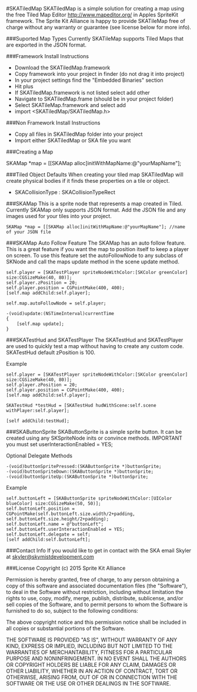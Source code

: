 #SKATiledMap
SKATiledMap is a simple solution for creating a map using the free Tiled Map Editor http://www.mapeditor.org/ in Apples SpriteKit framework. The Sprite Kit Alliance is happy to provide SKATileMap free of charge without any warranty or guarantee (see license below for more info).

###Suported Map Types
Currently SKATileMap supports Tiled Maps that are exported in the JSON format.

###Framework Install Instructions
- Download the SKATiledMap.framework
- Copy framework into your project in finder (do not drag it into project)
- In your project settings find the "Embedded Binaries" section
- Hit plus
- If SKATiledMap.framework is not listed select add other
- Navigate to SKATiledMap.frame (should be in your project folder)
- Select SKATileMap.framework and select add
- import <SKATiledMap/SKATiledMap.h>

###Non Framework Install Instructions
- Copy all files in SKATiledMap folder into your project
- Import either SKATiledMap or SKA file you want


###Creating a Map

SKAMap *map = [[SKAMap alloc]initWithMapName:@"yourMapName"];

###Tiled Object Defaults
When creating your tiled map SKATiledMap will create physical bodies if it finds these properties on a tile or object.

- SKACollisionType : SKACollisionTypeRect

###SKAMap
This is a sprite node that represents a map created in Tiled. Currently SKAMap only supports JSON format. Add the JSON file and any images used for your tiles into your project.

    SKAMap *map = [[SKAMap alloc]initWithMapName:@"yourMapName"]; //name of your JSON file

###SKAMap Auto Follow Feature
The SKAMap has an auto follow feature. This is a great feature if you want the map to position itself to keep a player on screen. To use this feature set the autoFollowNode to any subclass of SKNode and call the maps update method in the scene update method. 

    self.player = [SKATestPlayer spriteNodeWithColor:[SKColor greenColor] size:CGSizeMake(40, 80)];
    self.player.zPosition = 20;
    self.player.position = CGPointMake(400, 400);
    [self.map addChild:self.player];
    
    self.map.autoFollowNode = self.player;
    
    -(void)update:(NSTimeInterval)currentTime
    {
        [self.map update];
    }

###SKATestHud and SKATestPlayer
The SKATestHud and SKATestPlayer are used to quickly test a map without having to create any custom code. SKATestHud default zPosition is 100.

Example

    self.player = [SKATestPlayer spriteNodeWithColor:[SKColor greenColor] size:CGSizeMake(40, 80)];
    self.player.zPosition = 20;
    self.player.position = CGPointMake(400, 400);
    [self.map addChild:self.player];
    
    SKATestHud *testHud = [SKATestHud hudWithScene:self.scene withPlayer:self.player];
    
    [self addChild:testHud];


###SKAButtonSprite
SKAButtonSprite is a simple sprite button. It can be created using any SKSpriteNode inits or convince methods. IMPORTANT you must set userInteractionEnabled = YES;

Optional Delegate Methods

    -(void)buttonSpritePressed:(SKAButtonSprite *)buttonSprite;
    -(void)buttonSpriteDown:(SKAButtonSprite *)buttonSprite;
    -(void)buttonSpriteUp:(SKAButtonSprite *)buttonSprite;

Example 

    self.buttonLeft = [SKAButtonSprite spriteNodeWithColor:[UIColor blueColor] size:CGSizeMake(50, 50)];
    self.buttonLeft.position = CGPointMake(self.buttonLeft.size.width/2+padding, self.buttonLeft.size.height/2+padding);
    self.buttonLeft.name = @"buttonLeft";
    self.buttonLeft.userInteractionEnabled = YES;
    self.buttonLeft.delegate = self;
    [self addChild:self.buttonLeft];
    
###Contact Info
If you would like to get in contact with the SKA email Skyler at skyler@skymistdevelopment.com
    
###License
Copyright (c) 2015 Sprite Kit Alliance

Permission is hereby granted, free of charge, to any person obtaining a copy of this software and associated documentation files (the "Software"), to deal in the Software without restriction, including without limitation the rights to use, copy, modify, merge, publish, distribute, sublicense, and/or sell copies of the Software, and to permit persons to whom the Software is furnished to do so, subject to the following conditions:

The above copyright notice and this permission notice shall be included in all copies or substantial portions of the Software.

THE SOFTWARE IS PROVIDED "AS IS", WITHOUT WARRANTY OF ANY KIND, EXPRESS OR IMPLIED, INCLUDING BUT NOT LIMITED TO THE WARRANTIES OF MERCHANTABILITY, FITNESS FOR A PARTICULAR PURPOSE AND NONINFRINGEMENT. IN NO EVENT SHALL THE AUTHORS OR COPYRIGHT HOLDERS BE LIABLE FOR ANY CLAIM, DAMAGES OR OTHER LIABILITY, WHETHER IN AN ACTION OF CONTRACT, TORT OR OTHERWISE, ARISING FROM, OUT OF OR IN CONNECTION WITH THE SOFTWARE OR THE USE OR OTHER DEALINGS IN THE SOFTWARE.



